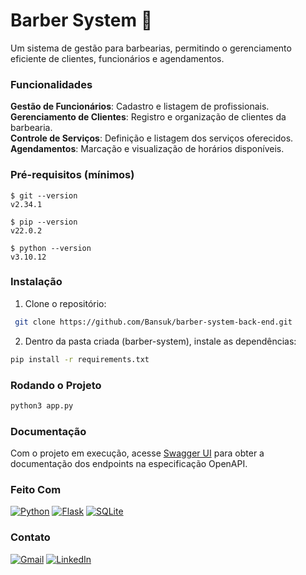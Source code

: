 # Barber System 💈  
Um sistema de gestão para barbearias, permitindo o gerenciamento eficiente de clientes, funcionários e agendamentos.

### Funcionalidades
**Gestão de Funcionários**: Cadastro e listagem de profissionais.  
**Gerenciamento de Clientes**: Registro e organização de clientes da barbearia.  
**Controle de Serviços**: Definição e listagem dos serviços oferecidos.  
**Agendamentos**: Marcação e visualização de horários disponíveis.  
### Pré-requisitos (mínimos)
```
$ git --version
v2.34.1

$ pip --version
v22.0.2

$ python --version
v3.10.12
```
### Instalação
1. Clone o repositório:
```bash
 git clone https://github.com/Bansuk/barber-system-back-end.git
```

2. Dentro da pasta criada (barber-system), instale as dependências:
```bash
pip install -r requirements.txt
 ```
### Rodando o Projeto
```bash
python3 app.py
```
### Documentação
Com o projeto em execução, acesse [Swagger UI](http://localhost:5000/api/docs/swagger-ui) para obter a documentação dos endpoints na especificação OpenAPI.
### Feito Com
[![Python](https://img.shields.io/badge/python-3670A0?style=for-the-badge&logo=python&logoColor=ffdd54)](https://www.python.org)
[![Flask](https://img.shields.io/badge/flask-%23000.svg?style=for-the-badge&logo=flask&logoColor=white)](https://flask.palletsprojects.com/en/stable/)
[![SQLite](https://img.shields.io/badge/sqlite-%2307405e.svg?style=for-the-badge&logo=sqlite&logoColor=white)](https://www.sqlite.org)
### Contato
[![Gmail](https://img.shields.io/badge/Gmail-D14836?style=for-the-badge&logo=gmail&logoColor=white)](mailto:brunobalbuena@gmail.com)
[![LinkedIn](https://img.shields.io/badge/linkedin-%230077B5.svg?style=for-the-badge&logo=linkedin&logoColor=white)](https://www.linkedin.com/in/bruno-balbuena-778336138/)
